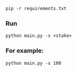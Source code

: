 ```pip -r requirements.txt```


### Run
```python main.py -s <stake>```

### For example:
```python main.py -s 100```